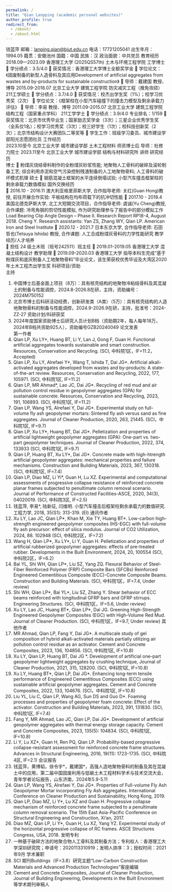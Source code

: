 ```yaml
---
permalink: /
title: "Qian Lanpping (academic personal websites)"
author_profile: true
redirect_from: 
  - /about/
  - /about.html
---
```


钱蓝萍
邮箱：lanping.qian@bjut.edu.cn
电话：17721205041
出生年月：1994.05	籍贯：安徽池州
国籍：中国	民族：汉
政治面貌：中共党员
教育经历                                                                                                                                             
2018.09—2023.09	  香港理工大学 (2025QS57th)          土木与环境工程学院        工学博士
	 学分绩点：3.5/4.0 
	 获奖情况：香港理工大学博士全额奖学金
	 学位论文：《固废制备的新型人造骨料及其应用Development of artificial aggregates from wastes and by-products for sustainable construction》
	 导师：戴建国 教授、博导
2015.09-2018.07	  北京工业大学    建筑工程学院      防灾减灾工程（推免攻硕）  211工学硕士
	 学分绩点：3.7/4.0
	 获奖情况：校杰出学生奖（1%）；校学习优秀奖（2次）
	学位论文：《框架柱在小型汽车碰撞下的撞击力模型及剩余承载力评估》
	导师：李易 教授、博导
2011.09-2015.07	  北京工业大学    建筑工程学院    结构工程（国家重点学科）   211工学学士
	 学分绩点：3.9/4.0         专业排名：1/159
	 获奖情况：北京市优秀毕业生；国家励志奖学金（3次）；三星企业优秀学生奖（全系仅1名）；校学习优秀奖（3次）；校三好学生（1次）；校科技创新奖（2次）；北京市结构设计大赛团队二等奖等
	 学生工作：班级学习委员、城市建设学部阳光志愿团社员
工作经历                                                                                                                                             
2023.10至今	  北京工业大学     城市建设学部     土木工程材料       师资博士后 导师：杜修力院士
2023.11至今	  北京工业大学     城市建设学部     结构与材料研究所   讲师
研究经历                                                                              
博士
	粉煤灰烧结骨料制作的全粉煤灰砂浆性能; 地聚物人工骨料的破碎及滚轮制备工艺; 综合利用赤泥和空气污染控制残渣制备的人工地聚物骨料; 人工骨料的破坏模式机理 
硕士
	钢筋混凝土框架的水平连续倒塌试验; 小型汽车撞击框架柱的剩余承载力数值模拟
国外交换经历                                                                         
	2016.10 - 2016.11 澳大利亚格里菲斯大学, 合作指导老师: 关红(Guan Hong)教授, 前往开展合作实验: 平板结构在均布荷载下的抗冲切性能
	2017.10 - 2018.4 美国北德克萨斯大学, 北工大短期交流项目，合作指导老师: 虞诚(Yu Cheng)教授, 合作课题: 冷弯角钢的剪切性能模拟, 作为研究助理参与了报告中的部分模拟工作Load Bearing Clip Angle Design – Phase Ⅱ. Research Report RP18-4, August 2018. Cheng Y. Research assistants: Yan ZS, Zhang WY, Qian LP. American Iron and Steel Institute
	2020.12 - 2021.7 日本东京大学, 合作指导老师: 石田哲也(Tetsuya Ishida) 教授, 合作课题: 人工合成粉煤灰骨料的力学性能研究
教学经历/人才培养                                                                                 
	担任 24 级土木班（班号242511）班主任
	2019.01-2019.05 香港理工大学 混凝土结构设计 教学助理
	2019.09-2020.03 香港理工大学 指导本科生完成“基于粉煤灰和底灰制备人工地聚物骨料”毕业论文，该生荣获校优秀毕设及大湾区2020年土木工程杰出学生奖
科研项目/资助                                                                                 
主持
1.	中国博士后基金面上项目（8万）：具有核壳结构的地聚物冷粘结骨料及其混凝土的制备与性能调控，2024.8-2026.8在研，主持，资助编号：2024M750152
2.	北京市博士后科研活动经费，创新研发类（A类）（5万）：具有核壳结构的人造地聚物骨料的制备与性能调控，2024.9-2026.9在研，主持，批准号：2024-ZZ-27
资助计划/科研获奖                                                                         
1.	2024年度国家资助博士后研究人员计划B档（资助期2年，每人每年18万，2024年B档共资助925人），资助编号GZB20240049
论文发表                                                                                 
第一作者
1.	Qian LP, Xu LY*, Huang BT, Li Y, Lan J, Gong F, Guan H. Functional artificial aggregates towards sustainable and smart construction. Resources, Conservation and Recycling. (SCI, 中科院1区，IF=11.2，Accepted)
2.	Qian LP, Xu LY, Alrefaei Y*, Wang T, Ishida T, Dai JG*. Artificial alkali-activated aggregates developed from wastes and by-products: A state-of-the-art review. Resources, Conservation and Recycling, 2022, 177, 105971. (SCI, 中科院1区, IF=11.2) 
3.	Qian LP, MR Ahmad*, Lao JC, Dai JG*. Recycling of red mud and air pollution control residue in geopolymer aggregates (GPA) for sustainable concrete. Resources, Conservation and Recycling, 2023, 191, 106893. (SCI, 中科院1区, IF=11.2)
4.	Qian LP, Wang YS, Alrefaei Y, Dai JG*. Experimental study on full-volume fly ash geopolymer mortars: Sintered fly ash versus sand as fine aggregates. Journal of Cleaner Production, 2020, 263, 21445. (SCI，中科院1区, IF=9.7)
5.	Qian LP, Xu LY*, Huang BT, Dai JG*. Pelletization and properties of artificial lightweight geopolymer aggregates (GPA): One-part vs. two-part geopolymer techniques. Journal of Cleaner Production, 2022, 374, 133933 (SCI, 中科院1区, IF=9.7)
6.	Qian LP, Huang BT, Xu LY*, Dai JG*. Concrete made with high-htrength artificial geopolymer aggregates: mechanical properties and failure mechanisms. Construction and Building Materials, 2023, 367, 130318. (SCI, 中科院1区, IF=7.4)
7.	Qian LP, Diao MZ, Li Yi*, Guan H, Lu XZ. Experimental and computational assessments of progressive collapse resistance of reinforced concrete planar frames subjected to penultimate column removal scenario. Journal of Performance of Constructed Facilities-ASCE, 2020, 34(3), 04020019. (SCI, 中科院3区, IF=2.5)
8.	钱蓝萍, 李易*, 陆新征, 闫维明. 小型汽车撞击后框架柱剩余承载力的数值研究. 工程力学, 2018, 35(S1): 313-319. (EI)
通讯作者
1.	Xu LY, Lao JC, Qian LP*, Khan M, Xie TY, Huang BT*. Low-carbon high-strength engineered geopolymer composites (HS-EGC) with full-volume fly ash precursor: effect of silica modulus. Journal of CO2 Utilization, 2024, 88. 102948 (SCI, 中科院2区，IF=7.2)
2.	Wang H, Qian LP*, Xu LY*, Li Y, Guan H. Pelletization and properties of artificial rubberized geopolymer aggregates: effects of pre-treated rubber. Developments in the Built Environment, 2024, 20, 100554 (SCI, 中科院2区，IF=6.2)
3.	Bai YL, Shi WH, Qian LP*, Liu SZ, Yang ZQ. Flexural Behavior of Steel-Fiber Reinforced Polymer (FRP) Composite Bars (SFCBs) Reinforced Engineered Cementitious Composite (ECC)-Concrete Composite Beams. Construction and Building Materials. (SCI, 中科院1区，IF=7.4, Under review)
4.	Shi WH, Qian LP*, Bai YL*, Liu SZ, Zhang Y. Shear behavior of ECC beams reinforced with longitudinal GFRP bars and GFRP stirrups. Engineering Structures. (SCI, 中科院1区，IF=5.6, Under review)
5.	Xu LY, Lao JC, Huang BT*, Qian LP*, Dai JG. Greening High-Strength Engineered Geopolymer Composites (EGC) with High-Volume Red Mud. Journal of Cleaner Production. (SCI, 中科院1区，IF=9.7, Under review)
其他作者
1.	MR Ahmad, Qian LP, Fang Y, Dai JG*. A multiscale study of gel composition of hybrid alkali-activated materials partially utilizing air pollution control residue as an activator. Cement and Concrete Composites, 2023, 136, 104856. (SCI, 中科院1区, IF=10.8)
2.	Xu LY, Qian LP, Huang BT, Dai JG *. Development of artificial one-part geopolymer lightweight aggregates by crushing technique, Journal of Cleaner Production, 2021, 315, 128200. (SCI, 中科院1区, IF=10.8)
3.	Xu LY, Huang BT*, Qian LP, Dai JG*. Enhancing long-term tensile performance of Engineered Cementitious Composites (ECC) using sustainable artificial geopolymer aggregates. Cement and Concrete Composites, 2022, 133, 104676. (SCI，中科院1区, IF=10.8)
4.	Liu YL, Liu C, Qian LP, Wang AG, Sun DS and Guo D*. Foaming processes and properties of geopolymer foam concrete: Effect of the activator. Construction and Building Materials, 2023, 391, 131830. (SCI, 中科院1区, IF=7.4)
5.	Fang Y, MR Ahmad, Lao JC, Qian LP, Dai JG*. Development of artificial geopolymer aggregates with thermal energy storage capacity. Cement and Concrete Composites, 2023, 135(5): 104834. (SCI, 中科院1区, IF=10.8)
6.	Li Y, Lu XZ*, Guan H, Ren PQ, Qian LP. Probability-based progressive collapse-resistant assessment for reinforced concrete frame structures. Advances in Structural Engineering, 2016, 19(11): 1723-1735. (SCI, 中科院 4区, IF=2.1)
会议报告                                                                              
1.	钱蓝萍，黄博韬，徐令宇*，戴建国*，高强人造地聚物骨料的制备及其在混凝土中的应用，第二届中国固废利用与低碳土木工程材料学术与技术交流大会，青年学者论坛报告，山东济南，2024年5.9-5.11
2.	Qian LP, Wang YS, Alrefaei Y, Dai JG*. Properties of Full-volume Fly Ash Geopolymer Mortar incorporating Fly Ash aggregates. International Conference on Cleaner Production and Sustainability, Hong Kong, 2019. 
3.	Qian LP, Diao MZ, Li Y*, Lu XZ and Guan H. Progressive collapse mechanism of reinforced concrete frame subjected to a penultimate column removal scenario. The 15th East Asia-Pacific Conference on Structural Engineering and Construction, Xi’an, 2017. 
4.	Diao MZ, Qian LP, Li Y*, Guan H, Lu XZ, Yang YZ. Experimental study of the horizontal progressive collapse of RC frames. ASCE Structures Congress, USA, 2018. 
发明专利                                                                               
1.	一种基于破碎方法的地聚合物人工骨料及其制备方法；专利权人：香港理工大学深圳研究院；申请号：2020113310919；发明人排序：3；授权时间：2021年9月
学术兼职                                                                              
1.	SCI 期刊Buildings（IF=3.8）研究主题“Low-Carbon Construction Materials and Advanced Production Technologies”客座编辑
2.	Cement and Concrete Composites, Journal of Cleaner Production, Journal of Building Engineering, Developments in the Built Environment等学术期刊审稿人

